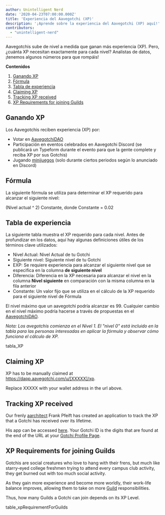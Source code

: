 ```yaml
---
author: Unintelligent Nerd
date: '2020-04-23T07:00:00.000Z'
title: 'Experiencia del Aavegotchi (XP)'
description: '¡Aprende sobre la experiencia del Aavegotchi (XP) aquí!'
contributors:
  - "unintelligent-nerd"
---
```


Aavegotchis sube de nivel a medida que ganan más experiencia (XP). Pero, ¿cuánta XP necesitan exactamente para cada nivel? Analistas de datos, ¡tenemos algunos números para que rompáis!

<div class="contentsBox">

**Contenidos**

<ol>
<li><a href=#gaining-xp>Ganando XP</a></li>
<li><a href=#formula>Fórmula</a></li>
<li><a href=#experience-table>Tabla de experiencia</a></li>
<li><a href=#claiming-xp>Claiming XP</a></li>
<li><a href=#tracking-xp-received>Tracking XP received</a></li>
<li><a href=#xp-requirements-for-joining-guilds>XP Requirements for joining Guilds</a></li>
</ol>

</div>

## Ganando XP
Los Aavegotchis reciben experiencia (XP) por:
* Votar en [AavegotchiDAO](/dao)
* Participación en eventos celebrados en Aavegotchi Discord (se publicará un Typeform durante el evento para que la gente complete y reciba XP por sus Gotchis)
* Jugando [minijuegos](/minigames) (solo durante ciertos periodos según lo anunciado en Discord)

## Fórmula
La siguiente fórmula se utiliza para determinar el XP requerido para alcanzar el siguiente nivel:

(Nivel actual ^ 2) Constante, donde Constante = 0.02

## Tabla de experiencia

La siguiente tabla muestra el XP requerido para cada nivel. Antes de profundizar en los datos, aquí hay algunas definiciones útiles de los términos clave utilizados:

* Nivel Actual: Nivel Actual de tu Gotchi
* Siguiente nivel: Siguiente nivel de tu Gotchi
* EXP: Se requiere experiencia para alcanzar el siguiente nivel que se especifica en la columna **de siguiente nivel**
* Diferencia: Diferencia en la XP necesaria para alcanzar el nivel en la columna **Nivel siguiente** en comparación con la misma columna en la fila anterior
* Constante: Un valor fijo que se utiliza en el cálculo de la XP requerido para el siguiente nivel de Fórmula

El nivel máximo que un aavegotchi podría alcanzar es 99. Cualquier cambio en el nivel máximo podría hacerse a través de propuestas en el [AavegotchiDAO](/dao).

*Nota: Los avegotchis comienza en el Nivel 1. El "nivel 0" está incluido en la tabla para las personas interesadas en aplicar la fórmula y observar cómo funciona el cálculo de XP.*

tabla_XP

## Claiming XP

XP has to be manually claimed at https://dapp.aavegotchi.com/u/[XXXXX]/xp.

Replace XXXXX with your wallet address in the url above.

## Tracking XP received

Our frenly [aarchitect](/aarchitect) Frank Pfeift has created an application to track the XP that a Gotchi has received over its lifetime.

His app can be accessed [here](https://aavegotchi-xp-dashboard.vercel.app). Your Gotchi ID is the digits that are found at the end of the URL at your [Gotchi Profile Page](/aavegotchi-profile).

## XP Requirements for joining Guilds

Gotchis are social creatures who love to hang with their frens, but much like starry-eyed college freshmen trying to attend every campus club activity, they get burned out with too much social activity.

As they gain more experience and become more worldly, their work-life balance improves, allowing them to take on more [Guild](/guild) responsibilities.

Thus, how many Guilds a Gotchi can join depends on its XP Level.

table_xpRequirementForGuilds